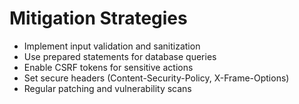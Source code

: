 # Mitigation Strategies

- Implement input validation and sanitization
- Use prepared statements for database queries
- Enable CSRF tokens for sensitive actions
- Set secure headers (Content-Security-Policy, X-Frame-Options)
- Regular patching and vulnerability scans
